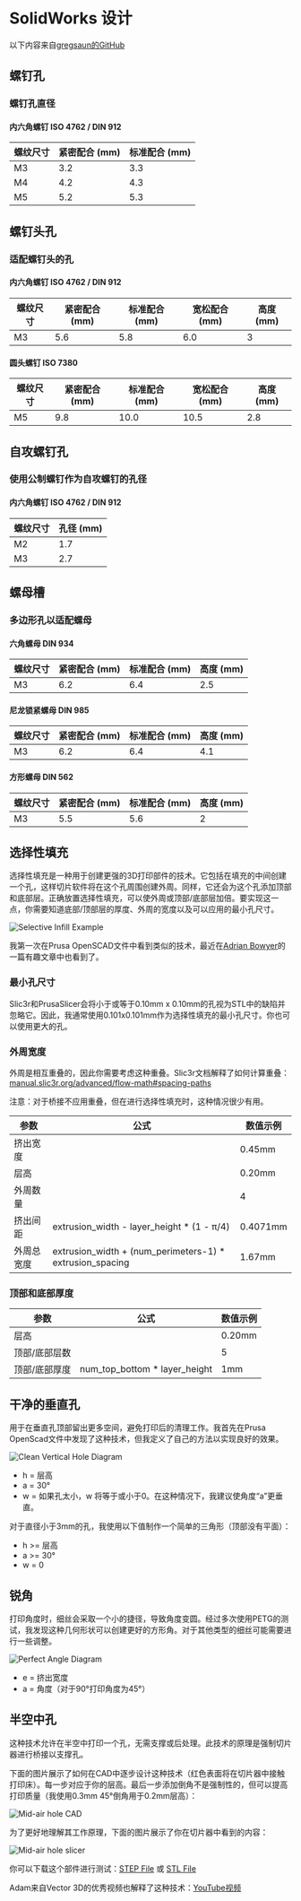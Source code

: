 # SolidWorks 设计

以下内容来自[gregsaun的GitHub](https://github.com/gregsaun/maker_cheatsheet/blob/master/3d_printing/)
## 螺钉孔
### 螺钉孔直径
#### 内六角螺钉 ISO 4762 / DIN 912
| 螺纹尺寸 | 紧密配合 (mm) | 标准配合 (mm) |
| -------- | ------------- | ------------- |
| M3       | 3.2           | 3.3           |
| M4       | 4.2           | 4.3           |
| M5       | 5.2           | 5.3           |

## 螺钉头孔
### 适配螺钉头的孔
#### 内六角螺钉 ISO 4762 / DIN 912
| 螺纹尺寸 | 紧密配合 (mm) | 标准配合 (mm) | 宽松配合 (mm) | 高度 (mm) |
| -------- | ------------- | ------------- | ------------- | --------- |
| M3       | 5.6           | 5.8           | 6.0           | 3         |

#### 圆头螺钉 ISO 7380
| 螺纹尺寸 | 紧密配合 (mm) | 标准配合 (mm) | 宽松配合 (mm) | 高度 (mm) |
| -------- | ------------- | ------------- | ------------- | --------- |
| M5       | 9.8           | 10.0          | 10.5          | 2.8       |

## 自攻螺钉孔
### 使用公制螺钉作为自攻螺钉的孔径
#### 内六角螺钉 ISO 4762 / DIN 912
| 螺纹尺寸 | 孔径 (mm) |
| -------- | --------- |
| M2       | 1.7       |
| M3       | 2.7       |

## 螺母槽
### 多边形孔以适配螺母
#### 六角螺母 DIN 934
| 螺纹尺寸 | 紧密配合 (mm) | 标准配合 (mm) | 高度 (mm) |
| -------- | ------------- | ------------- | --------- |
| M3       | 6.2           | 6.4           | 2.5       |

#### 尼龙锁紧螺母 DIN 985
| 螺纹尺寸 | 紧密配合 (mm) | 标准配合 (mm) | 高度 (mm) |
| -------- | ------------- | ------------- | --------- |
| M3       | 6.2           | 6.4           | 4.1       |

#### 方形螺母 DIN 562
| 螺纹尺寸 | 紧密配合 (mm) | 标准配合 (mm) | 高度 (mm) |
| -------- | ------------- | ------------- | --------- |
| M3       | 5.5           | 5.6           | 2         |

## 选择性填充

选择性填充是一种用于创建更强的3D打印部件的技术。它包括在填充的中间创建一个孔，这样切片软件将在这个孔周围创建外周。同样，它还会为这个孔添加顶部和底部层。正确放置选择性填充，可以使外周或顶部/底部层加倍。要实现这一点，你需要知道底部/顶部层的厚度、外周的宽度以及可以应用的最小孔尺寸。

![Selective Infill Example](img/selective_infill_example.jpg)

我第一次在Prusa OpenSCAD文件中看到类似的技术，最近在[Adrian Bowyer](https://reprapltd.com/fibre/)的一篇有趣文章中也看到了。

### 最小孔尺寸

Slic3r和PrusaSlicer会将小于或等于0.10mm x 0.10mm的孔视为STL中的缺陷并忽略它。因此，我通常使用0.101x0.101mm作为选择性填充的最小孔尺寸。你也可以使用更大的孔。

### 外周宽度

外周是相互重叠的，因此你需要考虑这种重叠。Slic3r文档解释了如何计算重叠：[manual.slic3r.org/advanced/flow-math#spacing-paths](manual.slic3r.org/advanced/flow-math#spacing-paths)

注意：对于桥接不应用重叠，但在进行选择性填充时，这种情况很少有用。

| 参数               | 公式                                              | 数值示例   |
| ------------------ | ------------------------------------------------- | ---------- |
| 挤出宽度           |                                                   | 0.45mm     |
| 层高               |                                                   | 0.20mm     |
| 外周数量           |                                                   | 4          |
| 挤出间距           | extrusion_width - layer_height * (1 - π/4)        | 0.4071mm   |
| 外周总宽度         | extrusion_width + (num_perimeters-1) * extrusion_spacing | 1.67mm     |

### 顶部和底部厚度

| 参数               | 公式                     | 数值示例   |
| ------------------ | ------------------------ | ---------- |
| 层高               |                          | 0.20mm     |
| 顶部/底部层数      |                          | 5          |
| 顶部/底部厚度      | num_top_bottom * layer_height | 1mm        |

## 干净的垂直孔

用于在垂直孔顶部留出更多空间，避免打印后的清理工作。我首先在Prusa OpenScad文件中发现了这种技术，但我定义了自己的方法以实现良好的效果。

![Clean Vertical Hole Diagram](img/hole_cleaning_diagram.png)



- h = 层高
- a = 30°
- w = 如果孔太小，w 将等于或小于0。在这种情况下，我建议使角度“a”更垂直。

对于直径小于3mm的孔，我使用以下值制作一个简单的三角形（顶部没有平面）：
- h >= 层高
- a >= 30°
- w = 0

## 锐角

打印角度时，细丝会采取一个小的捷径，导致角度变圆。经过多次使用PETG的测试，我发现这种几何形状可以创建更好的方形角。对于其他类型的细丝可能需要进行一些调整。

![Perfect Angle Diagram](img/perfect_angle.png)

- e = 挤出宽度
- a = 角度（对于90°打印角度为45°）

## 半空中孔

这种技术允许在半空中打印一个孔，无需支撑或后处理。此技术的原理是强制切片器进行桥接以支撑孔。

下面的图片展示了如何在CAD中逐步设计这种技术（红色表面将在切片器中接触打印床）。每一步对应于你的层高。最后一步添加倒角不是强制性的，但可以提高打印质量（我使用0.3mm 45°倒角用于0.2mm层高）：

![Mid-air hole CAD](img/mid_air_hole_01.jpg)

为了更好地理解其工作原理，下面的图片展示了你在切片器中看到的内容：

![Mid-air hole slicer](img/mid_air_hole_02.jpg)

你可以下载这个部件进行测试：[STEP File](files/mid_air_hole.step) 或 [STL File](files/mid_air_hole.stl)

Adam来自Vector 3D的优秀视频也解释了这种技术：[YouTube视频](https://www.youtube.com/watch?v=IVtqAn4oDDE)